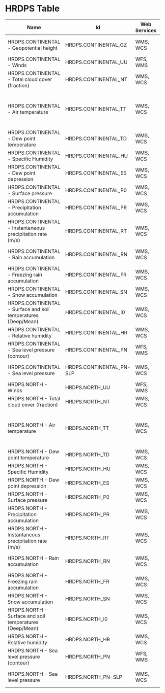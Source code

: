 # HRDPS Table

Name                                                          | Id                       | Web Services | Styles                                                                              | Notes
--------------------------------------------------------------|--------------------------|--------------|-------------------------------------------------------------------------------------|------
HRDPS.CONTINENTAL - Geopotential height                       | HRDPS.CONTINENTAL_GZ     | WMS, WCS     | DEFAULT: GEOPOTENTIELHEIGHT-NONLINEAR                                               |      
HRDPS.CONTINENTAL - Winds                                     | HRDPS.CONTINENTAL_UU     | WFS, WMS     | DEFAULT: WINDARROW                                                                  |      
HRDPS.CONTINENTAL - Total cloud cover (fraction)              | HRDPS.CONTINENTAL_NT     | WMS, WCS     | DEFAULT: CLOUD                                                                      |      
HRDPS.CONTINENTAL - Air temperature                           | HRDPS.CONTINENTAL_TT     | WMS, WCS     | DEFAULT: TEMPWINTER-LINEAR, TEMPERATURE, TEMPSUMMER, TEMPWINTER, TEMPERATURE-LINEAR |      
HRDPS.CONTINENTAL - Dew point temperature                     | HRDPS.CONTINENTAL_TD     | WMS, WCS     | DEFAULT: DEWPOINT                                                                   |      
HRDPS.CONTINENTAL - Specific Humidity                         | HRDPS.CONTINENTAL_HU     | WMS, WCS     | DEFAULT: HUMIDITYSPEC                                                               |      
HRDPS.CONTINENTAL - Dew point depression                      | HRDPS.CONTINENTAL_ES     | WMS, WCS     | DEFAULT: DEWPOINTDEP                                                                |      
HRDPS.CONTINENTAL - Surface pressure                          | HRDPS.CONTINENTAL_P0     | WMS, WCS     | DEFAULT: PRESSURE                                                                   |      
HRDPS.CONTINENTAL - Precipitation accumulation                | HRDPS.CONTINENTAL_PR     | WMS, WCS     | DEFAULT: CAPA24-LINEAR, PRECIPMM, PRECIPMM-LINEAR                                   |      
HRDPS.CONTINENTAL - Instantaneous precipitation rate (m/s)    | HRDPS.CONTINENTAL_RT     | WMS, WCS     | DEFAULT: PRECIPPRTMMH                                                               |      
HRDPS.CONTINENTAL - Rain accumulation                         | HRDPS.CONTINENTAL_RN     | WMS, WCS     | DEFAULT: CAPA24-LINEAR, PRECIPMM, PRECIPMM-LINEAR                                   |      
HRDPS.CONTINENTAL - Freezing rain accumulation                | HRDPS.CONTINENTAL_FR     | WMS, WCS     | DEFAULT: CAPA24-LINEAR, PRECIPMM, PRECIPMM-LINEAR                                   |      
HRDPS.CONTINENTAL - Snow accumulation                         | HRDPS.CONTINENTAL_SN     | WMS, WCS     | DEFAULT: PRECIPSNOW-LINEAR                                                          |      
HRDPS.CONTINENTAL - Surface and soil temperatures (Deep/Mean) | HRDPS.CONTINENTAL_I0     | WMS, WCS     | DEFAULT: TEMPSOIL-NONLINEAR                                                         |      
HRDPS.CONTINENTAL - Relative humidity                         | HRDPS.CONTINENTAL_HR     | WMS, WCS     | DEFAULT: HUMIDITYREL-LINEAR                                                         |      
HRDPS.CONTINENTAL - Sea level pressure (contour)              | HRDPS.CONTINENTAL_PN     | WFS, WMS     | DEFAULT: PRESSURE4_LINE                                                             |      
HRDPS.CONTINENTAL - Sea level pressure                        | HRDPS.CONTINENTAL_PN-SLP | WMS, WCS     | DEFAULT: PRESSURE4-LINEAR, PRESSURE4, PRESSURESEAHIGH                               |      
HRDPS.NORTH - Winds                                           | HRDPS.NORTH_UU           | WFS, WMS     | DEFAULT: WINDARROW                                                                  |      
HRDPS.NORTH - Total cloud cover (fraction)                    | HRDPS.NORTH_NT           | WMS, WCS     | DEFAULT: CLOUD                                                                      |      
HRDPS.NORTH - Air temperature                                 | HRDPS.NORTH_TT           | WMS, WCS     | DEFAULT: TEMPWINTER-LINEAR, TEMPERATURE, TEMPSUMMER, TEMPWINTER, TEMPERATURE-LINEAR |      
HRDPS.NORTH - Dew point temperature                           | HRDPS.NORTH_TD           | WMS, WCS     | DEFAULT: DEWPOINT                                                                   |      
HRDPS.NORTH - Specific Humidity                               | HRDPS.NORTH_HU           | WMS, WCS     | DEFAULT: HUMIDITYSPEC                                                               |      
HRDPS.NORTH - Dew point depression                            | HRDPS.NORTH_ES           | WMS, WCS     | DEFAULT: DEWPOINTDEP                                                                |      
HRDPS.NORTH - Surface pressure                                | HRDPS.NORTH_P0           | WMS, WCS     | DEFAULT: PRESSURE                                                                   |      
HRDPS.NORTH - Precipitation accumulation                      | HRDPS.NORTH_PR           | WMS, WCS     | DEFAULT: CAPA24-LINEAR, PRECIPMM, PRECIPMM-LINEAR                                   |      
HRDPS.NORTH - Instantaneous precipitation rate (m/s)          | HRDPS.NORTH_RT           | WMS, WCS     | DEFAULT: PRECIPPRTMMH                                                               |      
HRDPS.NORTH - Rain accumulation                               | HRDPS.NORTH_RN           | WMS, WCS     | DEFAULT: CAPA24-LINEAR, PRECIPMM, PRECIPMM-LINEAR                                   |      
HRDPS.NORTH - Freezing rain accumulation                      | HRDPS.NORTH_FR           | WMS, WCS     | DEFAULT: CAPA24-LINEAR, PRECIPMM, PRECIPMM-LINEAR                                   |      
HRDPS.NORTH - Snow accumulation                               | HRDPS.NORTH_SN           | WMS, WCS     | DEFAULT: PRECIPSNOW-LINEAR                                                          |      
HRDPS.NORTH - Surface and soil temperatures (Deep/Mean)       | HRDPS.NORTH_I0           | WMS, WCS     | DEFAULT: TEMPSOIL-NONLINEAR                                                         |      
HRDPS.NORTH - Relative humidity                               | HRDPS.NORTH_HR           | WMS, WCS     | DEFAULT: HUMIDITYREL-LINEAR                                                         |      
HRDPS.NORTH - Sea level pressure (contour)                    | HRDPS.NORTH_PN           | WFS, WMS     | DEFAULT: PRESSURE4_LINE                                                             |      
HRDPS.NORTH - Sea level pressure                              | HRDPS.NORTH_PN-SLP       | WMS, WCS     | DEFAULT: PRESSURE4-LINEAR, PRESSURE4, PRESSURESEAHIGH                               |      

